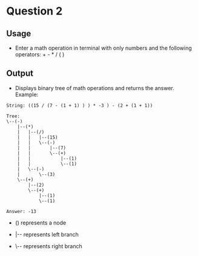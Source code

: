 # Question 2

## Usage

* Enter a math operation in terminal with only numbers and the following operators: + - * / ( )

## Output

* Displays binary tree of math operations and returns the answer. Example:

```
String: ((15 / (7 - (1 + 1) ) ) * -3 ) - (2 + (1 + 1))

Tree:
\--(-)
    |--(*)
    |   |--(/)
    |   |   |--(15)
    |   |   \--(-)
    |   |       |--(7)
    |   |       \--(+)
    |   |           |--(1)
    |   |           \--(1)
    |   \--(-)
    |       \--(3)
    \--(+)
        |--(2)
        \--(+)
            |--(1)
            \--(1)

Answer: -13
```

* () represents a node

* |-- represents left branch

* \\-- represents right branch
